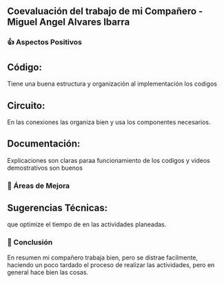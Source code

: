 
## Coevaluación del trabajo de mi Compañero - Miguel Angel Alvares Ibarra

### 👍 Aspectos Positivos

## Código:

Tiene una buena estructura y organización al implementación los codigos

## Circuito:

En las conexiones las organiza bien y usa los componentes necesarios.

## Documentación:

Explicaciones son claras paraa funcionamiento de los codigos y videos demostrativos son buenos

### 🔧 Áreas de Mejora

## Sugerencias Técnicas:

que optimize el tiempo de en las actividades planeadas.


### 💭 Conclusión
En resumen mi compañero trabaja bien, pero se distrae facilmente, haciendo un poco tardado el proceso de realizar las actividades, pero en general hace bien las cosas.

